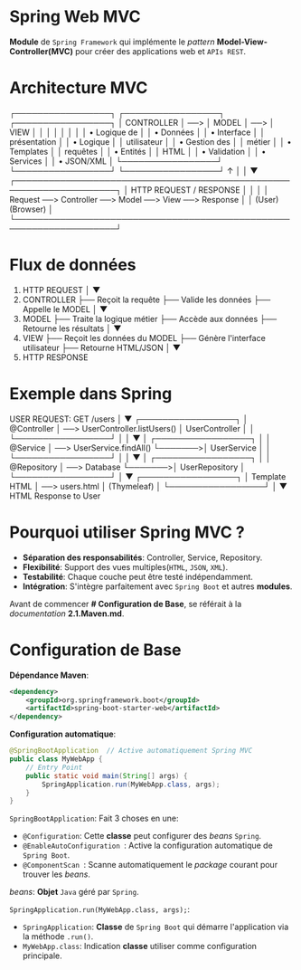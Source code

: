 # Spring Web MVC
__Module__ de `Spring Framework` qui implémente le _pattern_ __Model-View-Controller(MVC)__ pour créer des applications web et `APIs REST`.

# Architecture MVC

┌─────────────────┐      ┌─────────────────┐      ┌─────────────────┐
│   CONTROLLER    │ ──>  │     MODEL       │ ──>  │      VIEW       │
│                 │      │                 │      │                 │
│ • Logique de    │      │ • Données       │      │ • Interface     │
│   présentation  │      │ • Logique       │      │   utilisateur   │
│ • Gestion des   │      │   métier        │      │ • Templates     │
│   requêtes      │      │ • Entités       │      │   HTML          │
│ • Validation    │      │ • Services      │      │ • JSON/XML      │
└─────────────────┘      └─────────────────┘      └─────────────────┘
         ↑                                                   │
         │                                                   ▼
┌────────────────────────────────────────────────────────────────────┐
│                    HTTP REQUEST / RESPONSE                         │
│                                                                    │
│  Request  ──> Controller ──> Model ──> View ──> Response          │
│  (User)                                              (Browser)     │
└────────────────────────────────────────────────────────────────────┘

# Flux de données

1. HTTP REQUEST
   │
   ▼
2. CONTROLLER
   ├── Reçoit la requête
   ├── Valide les données
   ├── Appelle le MODEL
   │
   ▼
3. MODEL
   ├── Traite la logique métier
   ├── Accède aux données
   ├── Retourne les résultats
   │
   ▼
4. VIEW
   ├── Reçoit les données du MODEL
   ├── Génère l'interface utilisateur
   ├── Retourne HTML/JSON
   │
   ▼
5. HTTP RESPONSE

# Exemple dans Spring

USER REQUEST: GET /users
         │
         ▼
┌─────────────────┐
│ @Controller     │  ──> UserController.listUsers()
│ UserController  │      │
└─────────────────┘      │
         │                ▼
         │        ┌─────────────────┐
         │        │ @Service        │  ──> UserService.findAll()
         └───────>│ UserService     │      │
                  └─────────────────┘      │
                           │                ▼
                           │        ┌─────────────────┐
                           │        │ @Repository     │  ──> Database
                           └───────>│ UserRepository  │
                                    └─────────────────┘
                                             │
                                             ▼
                                    ┌─────────────────┐
                                    │ Template HTML   │  ──> users.html
                                    │ (Thymeleaf)     │
                                    └─────────────────┘
                                             │
                                             ▼
                                    HTML Response to User

# Pourquoi utiliser Spring MVC ?
- __Séparation des responsabilités__: Controller, Service, Repository.
- __Flexibilité__: Support des vues multiples(`HTML`, `JSON`, `XML`).
- __Testabilité__: Chaque couche peut être testé indépendamment.
- __Intégration__: S'intègre parfaitement avec `Spring Boot` et autres __modules__.

Avant de commencer __# Configuration de Base__, se référait à la _documentation_ __2.1.Maven.md__.

# Configuration de Base
__Dépendance Maven__:
```xml
<dependency>
    <groupId>org.springframework.boot</groupId>
    <artifactId>spring-boot-starter-web</artifactId>
</dependency>
```

__Configuration automatique__:
```java
@SpringBootApplication  // Active automatiquement Spring MVC
public class MyWebApp {
    // Entry Point
    public static void main(String[] args) {
        SpringApplication.run(MyWebApp.class, args);
    }
}
```

`SpringBootApplication`: Fait 3 choses en une:
- `@Configuration`: Cette __classe__ peut configurer des _beans_ `Spring`.
- `@EnableAutoConfiguration `: Active la configuration automatique de `Spring Boot`.
- `@ComponentScan `: Scanne automatiquement le _package_ courant pour trouver les _beans_.

_beans_: __Objet__ `Java` géré par `Spring`.

`SpringApplication.run(MyWebApp.class, args);`:
- `SpringApplication`: __Classe__ de `Spring Boot` qui démarre l'application via la méthode `.run()`.
- `MyWebApp.class`: Indication __classe__ utiliser comme configuration principale.
